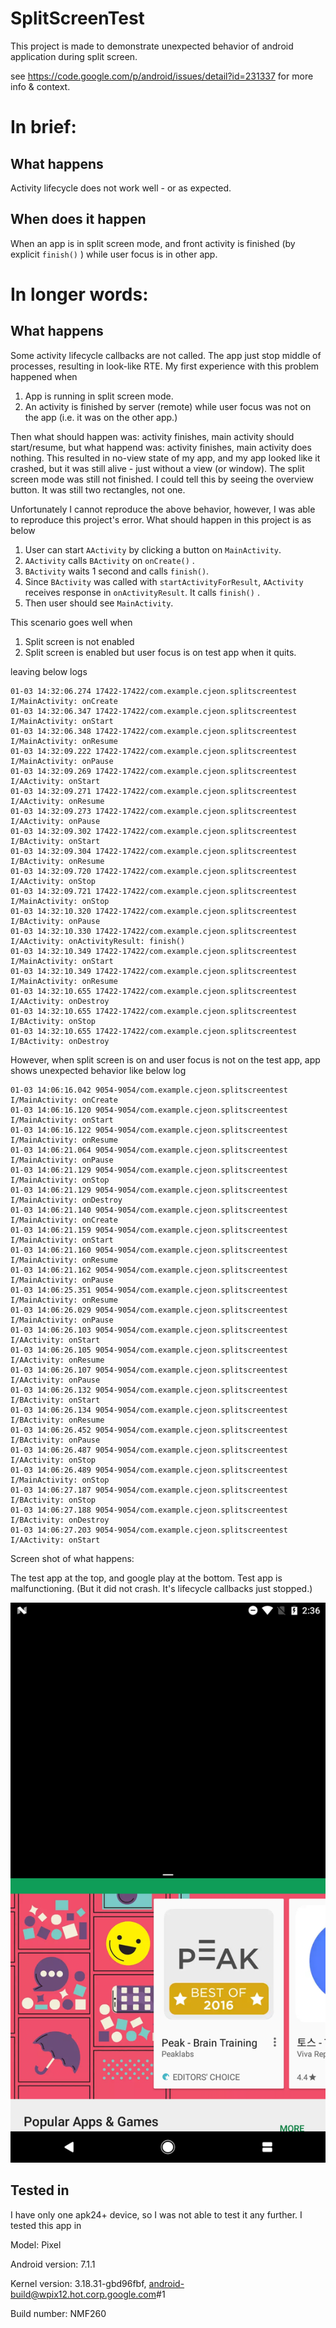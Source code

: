 # SplitScreenTest

This project is made to demonstrate unexpected behavior of android application during split screen.

see https://code.google.com/p/android/issues/detail?id=231337 for more info & context.

# In brief:

## What happens

Activity lifecycle does not work well - or as expected.

## When does it happen

When an app is in split screen mode, and front activity is finished (by explicit `finish()` ) while user focus is in other app. 

# In longer words:

## What happens

Some activity lifecycle callbacks are not called. The app just stop middle of processes, resulting in look-like RTE. My first experience with this problem happened when 

1. App is running in split screen mode.
2. An activity is finished by server (remote) while user focus was not on the app (i.e. it was on the other app.)

Then what should happen was: activity finishes, main activity should start/resume, but what happend was: activity finishes, main activity does nothing. This resulted in no-view state of my app, and my app looked like it crashed, but it was still alive - just without a view (or window). The split screen mode was still not finished. I could tell this by seeing the overview button. It was still two rectangles, not one.

Unfortunately I cannot reproduce the above behavior, however, I was able to reproduce this project's error. What should happen in this project is as below

1. User can start `AActivity` by clicking a button on `MainActivity`.
2. `AActivity` calls `BActivity` on `onCreate()` . 
3. `BActivity` waits 1 second and calls `finish()`.
4. Since `BActivity` was called with `startActivityForResult`, `AActivity` receives response in `onActivityResult`. It calls `finish()` .
5. Then user should see `MainActivity`.

This scenario goes well when 

1. Split screen is not enabled
2. Split screen is enabled but user focus is on test app when it quits.

leaving below logs

```
01-03 14:32:06.274 17422-17422/com.example.cjeon.splitscreentest I/MainActivity: onCreate
01-03 14:32:06.347 17422-17422/com.example.cjeon.splitscreentest I/MainActivity: onStart
01-03 14:32:06.348 17422-17422/com.example.cjeon.splitscreentest I/MainActivity: onResume
01-03 14:32:09.222 17422-17422/com.example.cjeon.splitscreentest I/MainActivity: onPause
01-03 14:32:09.269 17422-17422/com.example.cjeon.splitscreentest I/AActivity: onStart
01-03 14:32:09.271 17422-17422/com.example.cjeon.splitscreentest I/AActivity: onResume
01-03 14:32:09.273 17422-17422/com.example.cjeon.splitscreentest I/AActivity: onPause
01-03 14:32:09.302 17422-17422/com.example.cjeon.splitscreentest I/BActivity: onStart
01-03 14:32:09.304 17422-17422/com.example.cjeon.splitscreentest I/BActivity: onResume
01-03 14:32:09.720 17422-17422/com.example.cjeon.splitscreentest I/AActivity: onStop
01-03 14:32:09.721 17422-17422/com.example.cjeon.splitscreentest I/MainActivity: onStop
01-03 14:32:10.320 17422-17422/com.example.cjeon.splitscreentest I/BActivity: onPause
01-03 14:32:10.330 17422-17422/com.example.cjeon.splitscreentest I/AActivity: onActivityResult: finish()
01-03 14:32:10.349 17422-17422/com.example.cjeon.splitscreentest I/MainActivity: onStart
01-03 14:32:10.349 17422-17422/com.example.cjeon.splitscreentest I/MainActivity: onResume
01-03 14:32:10.655 17422-17422/com.example.cjeon.splitscreentest I/AActivity: onDestroy
01-03 14:32:10.655 17422-17422/com.example.cjeon.splitscreentest I/BActivity: onStop
01-03 14:32:10.655 17422-17422/com.example.cjeon.splitscreentest I/BActivity: onDestroy
```

However, when split screen is on and user focus is not on the test app, app shows unexpected behavior like below log

```
01-03 14:06:16.042 9054-9054/com.example.cjeon.splitscreentest I/MainActivity: onCreate
01-03 14:06:16.120 9054-9054/com.example.cjeon.splitscreentest I/MainActivity: onStart
01-03 14:06:16.122 9054-9054/com.example.cjeon.splitscreentest I/MainActivity: onResume
01-03 14:06:21.064 9054-9054/com.example.cjeon.splitscreentest I/MainActivity: onPause
01-03 14:06:21.129 9054-9054/com.example.cjeon.splitscreentest I/MainActivity: onStop
01-03 14:06:21.129 9054-9054/com.example.cjeon.splitscreentest I/MainActivity: onDestroy
01-03 14:06:21.140 9054-9054/com.example.cjeon.splitscreentest I/MainActivity: onCreate
01-03 14:06:21.159 9054-9054/com.example.cjeon.splitscreentest I/MainActivity: onStart
01-03 14:06:21.160 9054-9054/com.example.cjeon.splitscreentest I/MainActivity: onResume
01-03 14:06:21.162 9054-9054/com.example.cjeon.splitscreentest I/MainActivity: onPause
01-03 14:06:25.351 9054-9054/com.example.cjeon.splitscreentest I/MainActivity: onResume
01-03 14:06:26.029 9054-9054/com.example.cjeon.splitscreentest I/MainActivity: onPause
01-03 14:06:26.103 9054-9054/com.example.cjeon.splitscreentest I/AActivity: onStart
01-03 14:06:26.105 9054-9054/com.example.cjeon.splitscreentest I/AActivity: onResume
01-03 14:06:26.107 9054-9054/com.example.cjeon.splitscreentest I/AActivity: onPause
01-03 14:06:26.132 9054-9054/com.example.cjeon.splitscreentest I/BActivity: onStart
01-03 14:06:26.134 9054-9054/com.example.cjeon.splitscreentest I/BActivity: onResume
01-03 14:06:26.452 9054-9054/com.example.cjeon.splitscreentest I/BActivity: onPause
01-03 14:06:26.487 9054-9054/com.example.cjeon.splitscreentest I/AActivity: onStop
01-03 14:06:26.489 9054-9054/com.example.cjeon.splitscreentest I/MainActivity: onStop
01-03 14:06:27.187 9054-9054/com.example.cjeon.splitscreentest I/BActivity: onStop
01-03 14:06:27.188 9054-9054/com.example.cjeon.splitscreentest I/BActivity: onDestroy
01-03 14:06:27.203 9054-9054/com.example.cjeon.splitscreentest I/AActivity: onStart
```

Screen shot of what happens:

The test app at the top, and google play at the bottom. Test app is malfunctioning. (But it did not crash. It's lifecycle callbacks just stopped.)

![Screenshot_20170103-143636](Screenshot_20170103-143636.png)



## Tested in

I have only one apk24+ device, so I was not able to test it any further. I tested this app in

Model: Pixel

Android version: 7.1.1

Kernel version: 3.18.31-gbd96fbf, android-build@wpix12.hot.corp.google.com#1

Build number: NMF260
